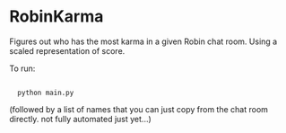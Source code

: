 # RobinKarma
Figures out who has the most karma in a given Robin chat room. Using a scaled representation of score.


To run:


<code>
  python main.py
</code>


(followed by a list of names that you can just copy from the chat room directly. not fully automated just yet...)
